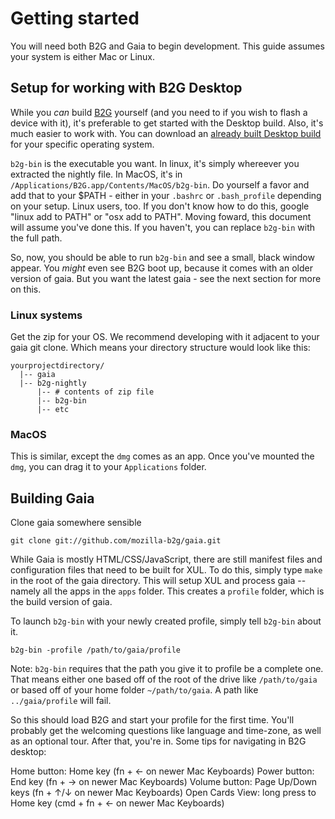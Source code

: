 # Getting started

You will need both B2G and Gaia to begin development. This guide assumes your
system is either Mac or Linux.

## Setup for working with B2G Desktop

While you _can_ build [B2G](https://github.com/mozilla-b2g/B2G) yourself (and
you need to if you wish to flash a device with it), it's preferable to get
started with the Desktop build. Also, it's much easier to work with. You can
download an [already built Desktop
build](http://ftp.mozilla.org/pub/mozilla.org/b2g/nightly/latest-mozilla-central/)
for your specific operating system.

`b2g-bin` is the executable you want. In linux, it's simply whereever you
extracted the nightly file. In MacOS, it's in
`/Applications/B2G.app/Contents/MacOS/b2g-bin`. Do yourself a favor and add
that to your $PATH - either in your `.bashrc` or `.bash_profile` depending on
your setup. Linux users, too. If you don't know how to do this, google "linux
add to PATH" or "osx add to PATH". Moving foward, this document will assume
you've done this. If you haven't, you can replace `b2g-bin` with the full path. 

So, now, you should be able to run `b2g-bin` and see a small, black window
appear. You *might* even see B2G boot up, because it comes with an older
version of gaia. But you want the latest gaia - see the next section for more
on this.

### Linux systems

Get the zip for your OS. We recommend developing with it adjacent to your gaia
git clone. Which means your directory structure would look like this:

```
yourprojectdirectory/
  |-- gaia
  |-- b2g-nightly
      |-- # contents of zip file
      |-- b2g-bin
      |-- etc
```

### MacOS

This is similar, except the `dmg` comes as an app. Once you've mounted the
`dmg`, you can drag it to your `Applications` folder.

## Building Gaia

Clone gaia somewhere sensible

```shell
git clone git://github.com/mozilla-b2g/gaia.git
```

While Gaia is mostly HTML/CSS/JavaScript, there are still manifest files and
configuration files that need to be built for XUL. To do this, simply type
`make` in the root of the gaia directory. This will setup XUL and process gaia
--namely all the apps in the `apps` folder. This creates a `profile` folder,
which is the build version of gaia.

To launch `b2g-bin` with your newly created profile, simply tell `b2g-bin`
about it.

```
b2g-bin -profile /path/to/gaia/profile
```

Note: `b2g-bin` requires that the path you give it to profile be a complete
one. That means either one based off of the root of the drive like
`/path/to/gaia` or based off of your home folder `~/path/to/gaia`. A path like
`../gaia/profile` will fail.

So this should load B2G and start your profile for the first time. You'll
probably get the welcoming questions like language and time-zone, as well as an
optional tour. After that, you're in. Some tips for navigating in B2G desktop:

Home button: Home key (fn + ← on newer Mac Keyboards)
Power button: End key (fn + → on newer Mac Keyboards)
Volume button: Page Up/Down keys (fn + ↑/↓ on newer Mac Keyboards)
Open Cards View: long press to Home key (cmd + fn + ← on newer Mac Keyboards)
